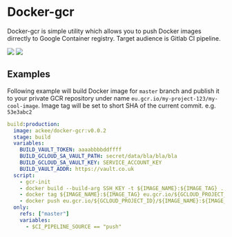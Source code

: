 # Docker-gcr

Docker-gcr is simple utility which allows you to push Docker images
dirrectly to Google Container registry. Target audience is Gitlab CI 
pipeline. 

[![](https://images.microbadger.com/badges/image/ackee/docker-gcr.svg)](https://microbadger.com/images/ackee/docker-gcr "Get your own image badge on microbadger.com") [![](https://images.microbadger.com/badges/version/ackee/docker-gcr.svg)](https://microbadger.com/images/ackee/docker-gcr "Get your own version badge on microbadger.com")

## Examples

Following example will build Docker image for `master` branch and publish it 
to your private GCR repository under name 
`eu.gcr.io/my-project-123/my-cool-image`. Image tag will be set to 
short SHA of the current commit. e.g. `53e3abc2`

```yaml
build:production:
  image: ackee/docker-gcr:v0.0.2
  stage: build
  variables:
    BUILD_VAULT_TOKEN: aaaabbbbddffff
    BUILD_GCLOUD_SA_VAULT_PATH: secret/data/bla/bla/bla
    BUILD_GCLOUD_SA_VAULT_KEY: SERVICE_ACCOUNT_KEY
    BUILD_VAULT_ADDR: https://vault.co.uk
  script:
    - gcr-init
    - docker build --build-arg SSH_KEY -t ${IMAGE_NAME}:${IMAGE_TAG} .
    - docker tag ${IMAGE_NAME}:${IMAGE_TAG} eu.gcr.io/${GCLOUD_PROJECT_ID}/${IMAGE_NAME}:${IMAGE_TAG}
    - docker push eu.gcr.io/${GCLOUD_PROJECT_ID}/${IMAGE_NAME}:${IMAGE_TAG}
  only:
    refs: ["master"]
    variables:
      - $CI_PIPELINE_SOURCE == "push"
```
